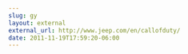 ```yaml
---
slug: gy
layout: external
external_url: http://www.jeep.com/en/callofduty/
date: 2011-11-19T17:59:20-06:00
---
```


